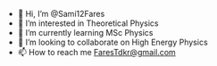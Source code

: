 - 👋 Hi, I’m @Sami12Fares
- 👀 I’m interested in Theoretical Physics 
- 🌱 I’m currently learning MSc Physics
- 💞️ I’m looking to collaborate on High Energy Physics
- 📫 How to reach me FaresTdkr@gmail.com

<!---
Sami12Fares/Sami12Fares is a ✨ special ✨ repository because its `README.md` (this file) appears on your GitHub profile.
You can click the Preview link to take a look at your changes.
--->
